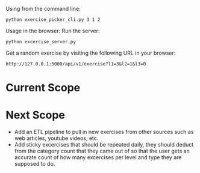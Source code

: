
Using from the command line:
```
python exercise_picker_cli.py 3 1 2
```


Usage in the browser: 
Run the server:
```
python excercise_server.py
```

Get a random exercise by visiting the following URL in your browser:
```
http://127.0.0.1:5000/api/v1/exercise?l1=3&l2=1&l3=0
```


# Current Scope


# Next Scope
- Add an ETL pipeline to pull in new exercises from other sources such as web articles, youtube videos, etc.
- Add sticky excercises that should be repeated daily, they should deduct from the category count that they came out of so that the user gets an accurate count of how many excercises per level and type they are supposed to do.